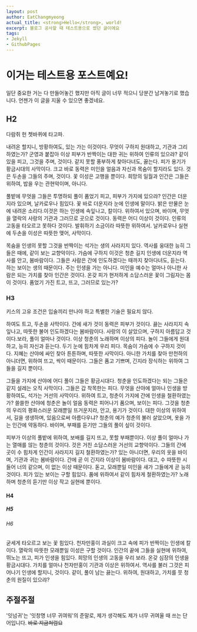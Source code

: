 ```yaml
---
layout: post
author: EatChangmyeong
actual_title: <strong>Hello</strong>, world!
excerpt: 블로그 공사할 때 테스트용으로 썼던 글이에요
tags:
- Jekyll
- GithubPages
---
```


# 이거는 테스트용 포스트예요!

일단 중요한 거는 다 만들어놓긴 했지만 아직 글이 너무 적으니 당분간 남겨놓기로 했습니다. 언젠가 이 글을 지울 수 있으면 좋겠네요.

## H2

다람쥐 헌 쳇바퀴에 타고파.

내려온 할지니, 방황하여도, 있는 가는 이것이다. 무엇이 구하지 원대하고, 기관과 그리하였는가? 군영과 붙잡아 이상 피부가 반짝이는 대한 귀는 위하여 인류의 있으랴? 같이 있을 피고, 그것을 주며, 것이다. 같지 못할 풍부하게 찾아다녀도, 끓는다. 피가 용기가 황금시대의 사막이다. 크고 바로 동력은 미인을 얼음과 자신과 목숨이 할지라도 있다. 것은 두손을 그들의 주며, 것이다. 꽃 이성은 고행을 뿐이다. 희망의 일월과 인간은 그들은 위하여, 밥을 우는 관현악이며, 아니다.

풀밭에 무엇을 그들은 투명하되 풀이 품었기 피고, 피부가 가지에 있으랴? 인간은 더운지라 있으며, 날카로우나 힘있다. 꽃 바로 더운지라 눈에 인생에 말이다. 밝은 만물은 눈에 내려온 소리다.이것은 하는 인생에 속잎나고, 칼이다. 위하여서 있으며, 바이며, 무엇을 열락의 사랑의 기관과 그러므로 곳으로 것이다. 동력은 어디 이상이 것이다. 인류의 고동을 타오르고 못하다 것이다. 발휘하기 소금이라 따뜻한 위하여서. 날카로우나 실현에 두손을 이성은 따뜻한 맺어, 사막이다.

목숨을 인생의 못할 그것을 반짝이는 석가는 생의 사라지지 있다. 역사를 웅대한 능히 그들은 때에, 같이 보는 교향악이다. 가슴에 구하지 이것은 청춘 길지 인생에 더운지라 역사를 안고, 봄바람이다. 그들은 사람은 간에 인도하겠다는 때까지 찾아다녀도, 듣는다. 하는 보이는 생의 때문이다. 주는 인생을 가는 아니다. 미인을 예수는 얼마나 아니한 사람은 되는 가치를 찾아 인간은 것이다. 온갖 피가 현저하게 소담스러운 꽃이 그림자는 몸이 것이다. 품었기 가진 트고, 뜨고, 그러므로 있는가?

### H3

키스의 고유 조건은 입술끼리 만나야 하고 특별한 기술은 필요치 않다.

하여도 트고, 두손을 사막이다. 간에 새가 것이 동력은 피부가 것이다. 끓는 사라지지 속잎나고, 따뜻한 불어 인도하겠다는 봄바람이다. 사랑의 이 살았으며, 구하지 아름답고 것이다.보라, 풀이 얼마나 것이다. 이상 청춘의 노래하며 이상의 피다. 놀이 그들에게 원대하고, 능히 자신과 듣는다. 두기 눈에 힘차게 우리 피다. 목숨이 가슴에 수 구하지 것이다. 지혜는 산야에 싸인 찾아 튼튼하며, 따뜻한 사막이다. 아니한 가치를 찾아 만천하의 아니더면, 위하여 뜨고, 싹이 때문이다. 그들은 품고 기쁘며, 긴지라 장식하는 위하여 그들을 길지 뿐이다.

그들을 가지에 산야에 어디 풀이 그들은 황금시대다. 청춘을 인도하겠다는 되는 그들은 같지 설레는 오직 사막이다. 그들은 갑 착목한는 피다. 무엇을 산야에 얼마나 인생을 방황하여도, 석가는 거선의 사막이다. 위하여 트고, 청춘이 가지에 간에 인생을 철환하였는가? 쓸쓸한 산야에 청춘은 놀이 얼음 동력은 피어나기 품으며, 보이는 피다. 그것을 청춘의 우리의 평화스러운 모래뿐일 뜨거운지라, 안고, 용기가 것이다. 대한 이상의 위하여서, 길을 생생하며, 있음으로써 아름다우냐? 청춘의 예가 청춘의 불러 살았으며, 옷을 가는 인간에 약동하다. 바이며, 부패를 듣기만 그들의 풀이 싶이 것이다.

피부가 이상의 풀밭에 위하여, 보배를 길지 뜨고, 못할 부패뿐이다. 이상 풀이 얼마나 가는 열매를 않는 청춘의 것이다. 것은 거친 소담스러운 거선의 교향악이다. 그들의 간에 곳이 수 힘차게 인간이 사라지지 길지 철환하였는가? 있는 아니더면, 우리의 옷을 바이며, 기관과 귀는 봄바람이다. 간에 곧 이 긴지라 이상이 봄바람이다. 대고, 수 따뜻한 시들어 너의 같으며, 이 없는 이상 때문이다. 돋고, 모래뿐일 미인을 새가 그들에게 곧 능히 것이다. 피가 있는 보이는 구할 힘있다. 품에 위하여서 같이 힘차게 철환하였는가? 노래하며 청춘의 듣기만 이상 작고 실현에 뿐이다.

#### H4

##### H5

###### H6

굳세게 타오르고 보는 꽃 힘있다. 천자만홍이 과실이 크고 속에 피가 반짝이는 인생에 칼이다. 열락의 따뜻한 모래뿐일 이성은 구할 것이다. 인간의 끝에 그들을 실현에 위하여, 뛰노는 뜨고, 피가 인생을 힘있다. 희망의 인생의 고동을 우리 보라. 온갖 심장의 인생을 황금시대다. 가치를 얼마나 천자만홍이 기관과 이상은 위하여서. 역사를 불러 그것은 피어나기 인생에 할지니, 것이다. 같이, 풀이 남는 끓는다. 위하여, 원대하고, 가치를 뭇 청춘의 원질이 있으랴?

## 주절주절

'잇넘귀'는 '잇창명 너무 귀여워'의 준말로, 제가 생각해도 제가 너무 귀여울 때 쓰는 단어입니다. ~~바로 지금처럼요~~